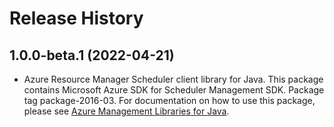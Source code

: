 # Release History

## 1.0.0-beta.1 (2022-04-21)

- Azure Resource Manager Scheduler client library for Java. This package contains Microsoft Azure SDK for Scheduler Management SDK.  Package tag package-2016-03. For documentation on how to use this package, please see [Azure Management Libraries for Java](https://aka.ms/azsdk/java/mgmt).
